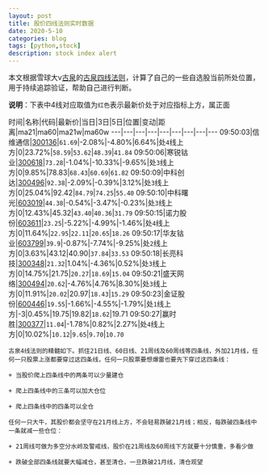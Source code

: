 ```yaml
---
layout: post
title: 股价四线法则实时数据
date: 2020-5-10
categories: blog
tags: [python,stock]
description: stock index alert
---
```



本文根据雪球大v[古泉](https://xueqiu.com/u/7148646888)的[古泉四线法则](https://xueqiu.com/7148646888/130498192)，计算了自己的一些自选股当前所处位置，用于持续追踪验证，帮助自己进行判断。

**说明**：下表中4线对应取值为`红色`表示最新价处于对应指标上方，属正面

时间|名称|代码|最新价|当日|3日|5日|位置|变动|距离|ma21|ma60|ma21w|ma60w
---|---|---|---|---|---|---|---|---
09:50:03|信维通信|[300136](https://xueqiu.com/S/SZ300136)|`61.69`|-2.08%|-4.80%|6.64%|处`4`线上方|0|23.72%|`58.59`|`53.62`|`48.39`|`41.84`
09:50:06|寒锐钴业|[300618](https://xueqiu.com/S/SZ300618)|`73.28`|-1.04%|-10.33%|-9.65%|处`3`线上方|0|9.85%|78.83|`68.43`|`60.69`|`61.82`
09:50:09|中科创达|[300496](https://xueqiu.com/S/SZ300496)|`92.38`|-2.09%|-0.39%|3.12%|处`3`线上方|0|25.04%|92.42|`84.79`|`74.25`|`55.40`
09:50:10|中科曙光|[603019](https://xueqiu.com/S/SH603019)|`44.38`|-0.54%|-3.47%|-0.23%|处`3`线上方|0|12.43%|45.32|`43.40`|`40.36`|`31.79`
09:50:15|诺力股份|[603611](https://xueqiu.com/S/SH603611)|`23.25`|-5.22%|-4.99%|-1.46%|处`4`线上方|0|11.64%|`22.95`|`22.11`|`20.65`|`18.26`
09:50:17|华友钴业|[603799](https://xueqiu.com/S/SH603799)|`39.9`|-0.87%|-7.74%|-9.25%|处`2`线上方|0|3.63%|43.12|40.90|`37.84`|`33.53`
09:50:18|长亮科技|[300348](https://xueqiu.com/S/SZ300348)|`21.32`|1.04%|-4.36%|0.52%|处`3`线上方|0|14.75%|21.75|`20.27`|`18.69`|`15.04`
09:50:21|盛天网络|[300494](https://xueqiu.com/S/SZ300494)|`20.62`|-4.76%|4.76%|8.30%|处`3`线上方|0|11.91%|`20.02`|20.97|`18.43`|`15.29`
09:50:23|金证股份|[600446](https://xueqiu.com/S/SH600446)|`19.55`|-1.66%|-4.55%|-1.79%|处`1`线上方|-3|0.45%|19.75|19.82|`18.62`|19.71
09:50:27|赢时胜|[300377](https://xueqiu.com/S/SZ300377)|`11.04`|-1.78%|0.82%|2.27%|处`4`线上方|0|10.02%|`10.12`|`9.65`|`9.70`|`10.70`

```
古泉4线法则的精髓如下。抓住21日线、60日线、21周线及60周线等四条线，外加21月线，任何一只股票上涨都要穿过这四条线，任何一只股票要想爆雷也要先下穿过这四条线：

+ 当股价爬上四条线中的两条可以少量建仓

+ 爬上四条线中的三条可以加大仓位

+ 爬上四条线中的四条可以全仓

任何一只大牛，其股价都会坚守在21月线上方，不会轻易跌破21月线；相反，每跌破四条线中一条就减一些仓位：

+ 21周线可做为多空分水岭及警戒线，股价在21周线及60周线下方就要十分慎重，多看少做

+ 跌破全部四条线就要大幅减仓，甚至清仓，一旦跌破21月线，清仓观望
```